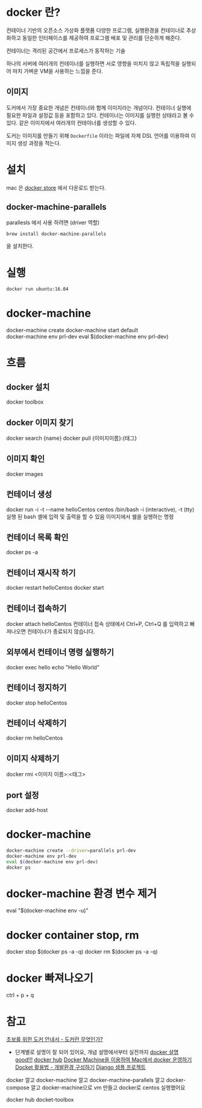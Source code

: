 # docker 란?
컨테이너 기반의 오픈소스 가상화 플랫폼
다양한 프로그램, 실행환경을 컨테이너로 추상화하고 동일한 인터페이스를 제공하여 프로그램 배포 및 관리를 단순하게 해준다.

컨테이너는 격리된 공간에서 프로세스가 동작하는 기술

하나의 서버에 여러개의 컨테이너를 실행하면 서로 영향을 미치지 않고 독립적을 실행되어 마치 가벼운 VM을 사용하는 느낌을 준다.

## 이미지
도커에서 가장 중요한 개념은 컨테이너와 함께 이미지라는 개념이다.
컨테이너 실행에 필요한 파일과 설정값 등을 포함하고 있다.
컨테이너는 이미지를 실행한 상태라고 볼 수 있다.
같은 이미지에서 여러개의 컨테이너를 생성할 수 있다.

도커는 이미지를 만들기 위해 `Dockerfile` 이라는 파일에 자체 DSL 언어를 이용하여
이미지 생성 과정을 적는다.



# 설치
mac 은
[docker store](https://store.docker.com/editions/community/docker-ce-desktop-mac) 에서
다운로드 받는다.

## docker-machine-parallels
parallesls 에서 사용 하려면 (driver 역할)
```sh
brew install docker-machine-parallels
```
을 설치한다.

# 실행

```sh
docker run ubuntu:16.04
```

# docker-machine
docker-machine create
docker-machine start default  
docker-machine env prl-dev
eval $(docker-machine env prl-dev)


# 흐름
## docker 설치
docker toolbox
## docker 이미지 찾기
docker search {name}
docker pull {이미지이름}:{태그}
## 이미지 확인
docker images
## 컨테이너 생성
docker run -i -t --name helloCentos centos /bin/bash
-i (interactive), -t (tty)
실행 된 bash 셸에 입력 및 출력을 할 수 있음
이미지에서 쉘을 실행하는 명령
## 컨테이너 목록 확인
docker ps -a
## 컨테이너 재시작 하기
docker restart helloCentos
docker start <container>
## 컨테이너 접속하기
docker attach helloCentos
컨테이너 접속 상태에서  Ctrl+P, Ctrl+Q 를 입력하고 빠져나오면 컨테이너가 종료되지 않습니다.
## 외부에서 컨테이너 명령 실행하기
docker exec hello echo "Hello World"
## 컨테이너 정지하기
docker stop helloCentos
## 컨테이너 삭제하기
docker rm helloCentos
## 이미지 삭제하기
docker rmi <이미지 이름>:<태그>


## port 설정
docker add-host

# docker-machine
```sh
docker-machine create --driver=parallels prl-dev
docker-machine env prl-dev
eval $(docker-machine env prl-dev)
docker ps
```

# docker-machine 환경 변수 제거
eval "$(docker-machine env -u)"

# docker container stop, rm
docker stop $(docker ps -a -q)
docker rm $(docker ps -a -q)

# docker 빠져나오기
ctrl + p + q


# 참고
[초보를 위한 도커 안내서 - 도커란 무엇인가? ](https://subicura.com/2017/01/19/docker-guide-for-beginners-1.html)
  - 단계별로 설명이 잘 되어 있어요, 개념 설명에서부터 실전까지
[docker 설명 good!!!](http://pyrasis.com/docker.html)
[docker hub](https://hub.docker.com)
[Docker Machine을 이용하여 Mac에서 docker 운영하기](http://blog.saltfactory.net/running-docker-on-mac-using-with-docker-machine/)
[Docket 활용법 - 개발환경 구성하기](http://raccoonyy.github.io/docker-usages-for-dev-environment-setup/)
[Django 샘플 프로젝트](https://github.com/raccoonyy/django-sample-for-docker-compose)


docker 깔고
docker-machine 깔고
docker-machine-parallels 깔고
docker-compose 깔고
docker-machine으로 vm 만들고
docker로 centos 실행했어요

docker hub
docket-toolbox
